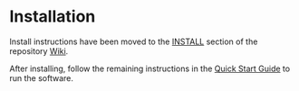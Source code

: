 # Installation

Install instructions have been moved to the [INSTALL](https://github.com/pinksheetscrypto/staicoin-blockchain/wiki/INSTALL) section of the repository [Wiki](https://github.com/pinksheetscrypto/staicoin-blockchain/wiki).

After installing, follow the remaining instructions in the
[Quick Start Guide](https://github.com/pinksheetscrypto/staicoin-blockchain/wiki/Quick-Start-Guide)
to run the software.
